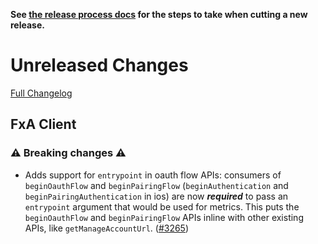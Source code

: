 **See [the release process docs](docs/howtos/cut-a-new-release.md) for the steps to take when cutting a new release.**

# Unreleased Changes

[Full Changelog](https://github.com/mozilla/application-services/compare/v61.0.7...main)

## FxA Client

### ⚠️ Breaking changes ⚠️

- Adds support for `entrypoint` in oauth flow APIs: consumers of `beginOauthFlow` and `beginPairingFlow` (`beginAuthentication` and `beginPairingAuthentication` in ios) are now ***required*** to pass an `entrypoint` argument that would be used for metrics. This puts the `beginOauthFlow` and `beginPairingFlow` APIs inline with other existing APIs, like `getManageAccountUrl`.  ([#3265](https://github.com/mozilla/application-services/pull/3265))